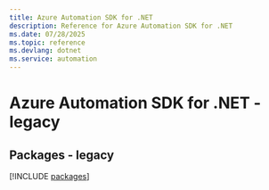 ```yaml
---
title: Azure Automation SDK for .NET
description: Reference for Azure Automation SDK for .NET
ms.date: 07/28/2025
ms.topic: reference
ms.devlang: dotnet
ms.service: automation
---
```

# Azure Automation SDK for .NET - legacy
## Packages - legacy
[!INCLUDE [packages](automation-index.md)]